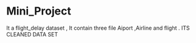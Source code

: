 # Mini_Project
It a flight_delay dataset , It contain three file Aiport ,Airline and flight .
ITS CLEANED DATA SET
